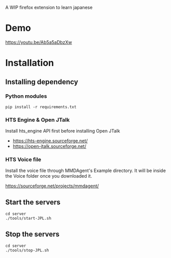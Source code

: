 A WIP firefox extension to learn japanese 

# Demo
https://youtu.be/Ab5a5aDbzXw

# Installation

## Installing dependency

### Python modules
`pip install -r requirements.txt`

### HTS Engine & Open JTalk

Install hts_engine API first before installing Open JTalk

- https://hts-engine.sourceforge.net/
- https://open-jtalk.sourceforge.net/

### HTS Voice file
Install the voice file through MMDAgent's Example directory. It will be inside the Voice folder once you downloaded it.

https://sourceforge.net/projects/mmdagent/

## Start the servers

```
cd server
./tools/start-JPL.sh
```

## Stop the servers

```
cd server
./tools/stop-JPL.sh
```
